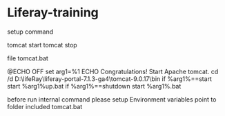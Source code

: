 # Liferay-training

setup command 

tomcat start
tomcat stop

file tomcat.bat

@ECHO OFF
set arg1=%1
ECHO Congratulations! Start Apache tomcat.
cd /d D:\lifeRay\liferay-portal-7.1.3-ga4\tomcat-9.0.17\bin
if %arg1%==start start %arg1%up.bat
if %arg1%==shutdown start %arg1%.bat

before run internal command please setup  Environment variables point to folder included tomcat.bat
